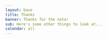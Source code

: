```yaml
---
layout: base
title: Thanks
banner: Thanks for the note!
sub: Here's some other things to look at...
calendar: all
---
```

